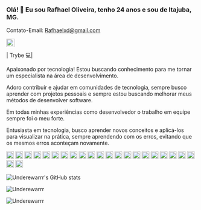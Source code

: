 ### Olá! 👋 Eu sou Rafhael Oliveira, tenho 24 anos e sou de Itajuba, MG.

Contato-Email: Rafhaelxd@gmail.com

<a href="https://www.linkedin.com/in/rafhael-oliveira/">
  <img align="left" alt="Rafhael Oliveira LinkdeIn" width="22px" src="https://cdn.jsdelivr.net/npm/simple-icons@v3/icons/linkedin.svg" />
</a>

<br />
<br />
| Trybe 💻|

Apaixonado por tecnologia! Estou buscando conhecimento para me tornar um especialista na área de desenvolvimento.

Adoro contribuir e ajudar em comunidades de tecnologia, sempre busco aprender com projetos pessoais e sempre estou buscando melhorar meus métodos de desenvolver software. 

Em todas minhas experiências como desenvolvedor o trabalho em equipe sempre foi o meu forte.

Entusiasta em tecnologia, busco aprender novos conceitos e aplicá-los para visualizar na prática, sempre aprendendo com os erros, evitando que os mesmos erros aconteçam novamente.


<code><img height="20" src="https://img.shields.io/badge/JavaScript-323330?style=for-the-badge&logo=javascript&logoColor=F7DF1E" ></code>
<code><img height="20" src="https://img.shields.io/badge/Lua-2C2D72?style=for-the-badge&logo=lua&logoColor=white" alt="Lua"/></code>
<code><img height="20" src="https://img.shields.io/badge/React-20232A?style=for-the-badge&logo=react&logoColor=61DAFB"></code>
<code><img height="20" src="https://img.shields.io/badge/React_Router-CA4245?style=for-the-badge&logo=react-router&logoColor=white"></code>
<code><img height="20" src="https://img.shields.io/badge/Redux-593D88?style=for-the-badge&logo=redux&logoColor=white"></code>
<code><img height="20" src="https://img.shields.io/badge/MySQL-005C84?style=for-the-badge&logo=mysql&logoColor=white"></code>
<code><img height="20" src="https://img.shields.io/badge/GitHub-100000?style=for-the-badge&logo=github&logoColor=white"></code>
<code><img height="20" src="https://img.shields.io/badge/Node.js-339933?style=for-the-badge&logo=nodedotjs&logoColor=white"></code>
<code><img height="20" src="https://img.shields.io/badge/npm-CB3837?style=for-the-badge&logo=npm&logoColor=white"></code>
<code><img height="20" src="https://img.shields.io/badge/css3-%231572B6.svg?style=for-the-badge&logo=css3&logoColor=white"></code>
<code><img height="20" src="https://img.shields.io/badge/Cloudflare-F38020?style=for-the-badge&logo=Cloudflare&logoColor=white"></code>
<code><img height="20" src="https://img.shields.io/badge/Amazon_AWS-FF9900?style=for-the-badge&logo=amazonaws&logoColor=white"></code>
<code><img height="20" src="https://img.shields.io/badge/Digital_Ocean-0080FF?style=for-the-badge&logo=DigitalOcean&logoColor=white"></code>
<code><img height="20" src="https://img.shields.io/badge/Google_Cloud-4285F4?style=for-the-badge&logo=google-cloud&logoColor=white"></code>
<code><img height="20" src="https://img.shields.io/badge/SQLite-07405E?style=for-the-badge&logo=sqlite&logoColor=white"></code>
<code><img height="20" src="https://img.shields.io/badge/Apache-D22128?style=for-the-badge&logo=Apache&logoColor=white"></code>
<code><img height="20" src="https://img.shields.io/badge/Cypress-17202C?style=for-the-badge&logo=cypress&logoColor=white"></code>
<code><img height="20" src="https://img.shields.io/badge/Docker-2CA5E0?style=for-the-badge&logo=docker&logoColor=white"></code>
<code><img height="20" src="https://img.shields.io/badge/JWT-000000?style=for-the-badge&logo=JSON%20web%20tokens&logoColor=white"></code>
<code><img height="20" src="https://img.shields.io/badge/eslint-3A33D1?style=for-the-badge&logo=eslint&logoColor=white"></code>
<code><img height="20" src="https://img.shields.io/badge/Sequelize-52B0E7?style=for-the-badge&logo=Sequelize&logoColor=white"></code>
<code><img height="20" src="https://img.shields.io/badge/Linux-FCC624?style=for-the-badge&logo=linux&logoColor=black"></code>
<code><img height="20" src="https://img.shields.io/badge/tailwindcss-%2338B2AC.svg?style=for-the-badge&logo=tailwind-css&logoColor=white"></code>

![Underewarrr's GitHub stats](https://github-readme-stats.vercel.app/api?username=Underewarrr&show_icons=true&count_private=true)

<img align="center" src="https://github-readme-stats.vercel.app/api/top-langs/?username=Underewarrr&layout=compact&theme=graywhite&title_color=268bd2" alt="Underewarrr" />
<br>
<p align="left"> <img src="https://komarev.com/ghpvc/?username=Underewarrr" alt="Underewarrr" /> </p>


